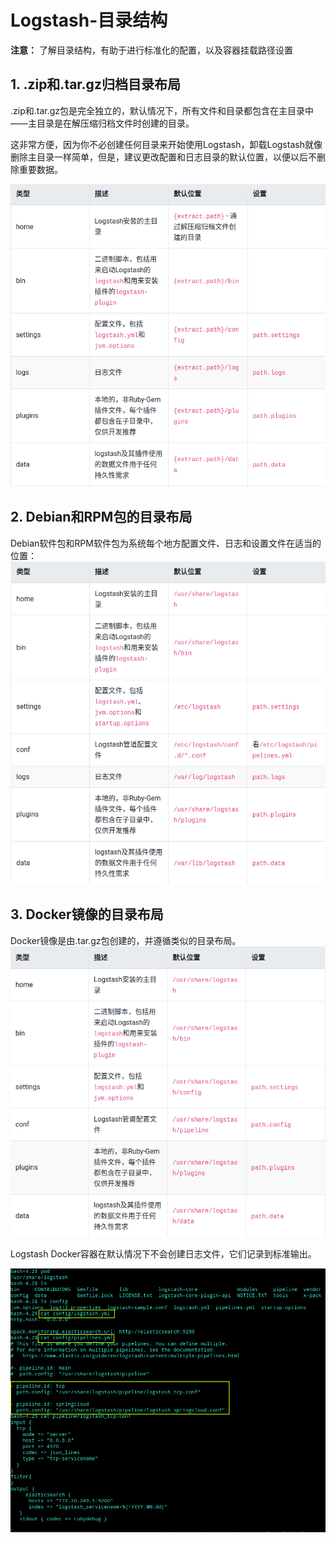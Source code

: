 # Logstash-目录结构

**注意：** 了解目录结构，有助于进行标准化的配置，以及容器挂载路径设置

## 1. .zip和.tar.gz归档目录布局

.zip和.tar.gz包是完全独立的，默认情况下，所有文件和目录都包含在主目录中——主目录是在解压缩归档文件时创建的目录。

这非常方便，因为你不必创建任何目录来开始使用Logstash，卸载Logstash就像删除主目录一样简单，但是，建议更改配置和日志目录的默认位置，以便以后不删除重要数据。

![structure-1](./_images/structure-1.png)

## 2. Debian和RPM包的目录布局

Debian软件包和RPM软件包为系统每个地方配置文件、日志和设置文件在适当的位置：
![structure-2](./_images/structure-2.png)

## 3. Docker镜像的目录布局

Docker镜像是由.tar.gz包创建的，并遵循类似的目录布局。
![structure-3](./_images/structure-3.png)

Logstash Docker容器在默认情况下不会创建日志文件，它们记录到标准输出。

![structure-docker](./_images/structure-docker.png)

